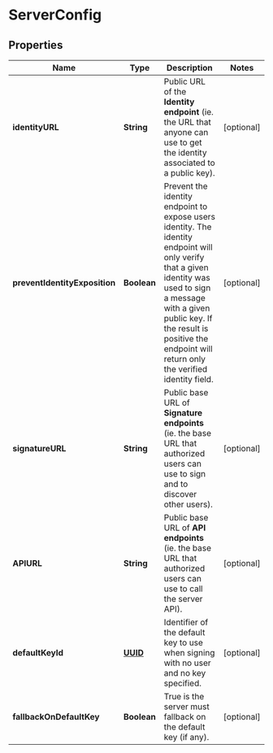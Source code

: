 

# ServerConfig

## Properties

Name | Type | Description | Notes
------------ | ------------- | ------------- | -------------
**identityURL** | **String** | Public URL of the **Identity endpoint** (ie. the URL that anyone can use to get the identity associated to a public key).  |  [optional]
**preventIdentityExposition** | **Boolean** | Prevent the identity endpoint to expose users identity. The identity endpoint will only verify that a given identity was used to sign a message with a given public key. If the result is positive the endpoint will return only the verified identity field. |  [optional]
**signatureURL** | **String** | Public base URL of **Signature endpoints** (ie. the base URL that authorized users can use to sign and to discover other users).  |  [optional]
**APIURL** | **String** | Public base URL of **API endpoints** (ie. the base URL that authorized users can use to call the server API).  |  [optional]
**defaultKeyId** | [**UUID**](UUID.md) | Identifier of the default key to use when signing with no user and no key specified. |  [optional]
**fallbackOnDefaultKey** | **Boolean** | True is the server must fallback on the default key (if any). |  [optional]



